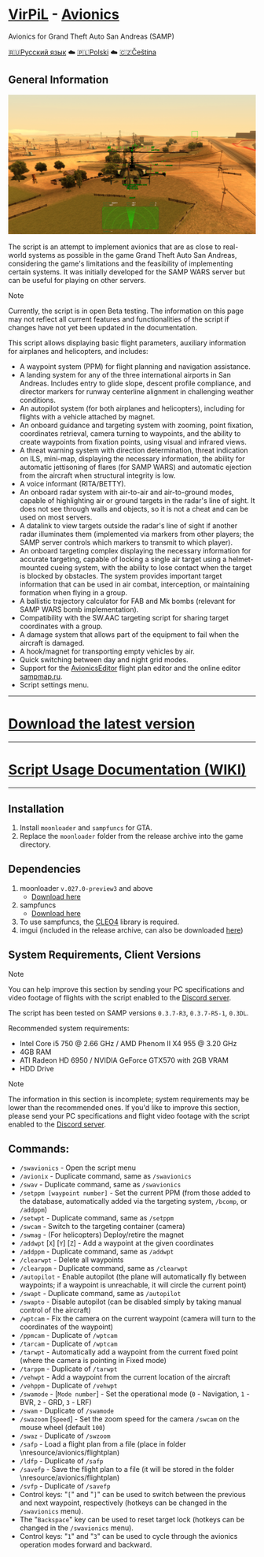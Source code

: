 # [VirPiL](https://discord.gg/QSKkNhZrTh) - [Avionics](https://github.com/d7KrEoL/avionics/releases/download/MINOR/SW_Avionics.zip)  
Avionics for Grand Theft Auto San Andreas (SAMP)

[🇷🇺Русский язык](README_RUS.md) ☁️ [🇵🇱Polski](README_POL.md) ☁️ [🇨🇿Čeština](README_CHE.md)

## General Information  
![alt text](https://github.com/d7KrEoL/avionics/blob/main/Readme/0.%20%D0%9E%D0%B1%D1%89%D0%B8%D0%B9%20%D0%B2%D0%B8%D0%B4%20-%20%D0%BD%D0%BE%D0%B2%D1%8B%D0%B9.png)

The script is an attempt to implement avionics that are as close to real-world systems as possible in the game Grand Theft Auto San Andreas, considering the game's limitations and the feasibility of implementing certain systems. It was initially developed for the SAMP WARS server but can be useful for playing on other servers.

>[!NOTE]  
>Currently, the script is in open Beta testing. The information on this page may not reflect all current features and functionalities of the script if changes have not yet been updated in the documentation.

This script allows displaying basic flight parameters, auxiliary information for airplanes and helicopters, and includes:  
- A waypoint system (PPM) for flight planning and navigation assistance.  
- A landing system for any of the three international airports in San Andreas. Includes entry to glide slope, descent profile compliance, and director markers for runway centerline alignment in challenging weather conditions.  
- An autopilot system (for both airplanes and helicopters), including for flights with a vehicle attached by magnet.  
- An onboard guidance and targeting system with zooming, point fixation, coordinates retrieval, camera turning to waypoints, and the ability to create waypoints from fixation points, using visual and infrared views.  
- A threat warning system with direction determination, threat indication on ILS, mini-map, displaying the necessary information, the ability for automatic jettisoning of flares (for SAMP WARS) and automatic ejection from the aircraft when structural integrity is low.  
- A voice informant (RITA/BETTY).  
- An onboard radar system with air-to-air and air-to-ground modes, capable of highlighting air or ground targets in the radar's line of sight. It does not see through walls and objects, so it is not a cheat and can be used on most servers.  
- A datalink to view targets outside the radar's line of sight if another radar illuminates them (implemented via markers from other players; the SAMP server controls which markers to transmit to which player).  
- An onboard targeting complex displaying the necessary information for accurate targeting, capable of locking a single air target using a helmet-mounted cueing system, with the ability to lose contact when the target is blocked by obstacles. The system provides important target information that can be used in air combat, interception, or maintaining formation when flying in a group.  
- A ballistic trajectory calculator for FAB and Mk bombs (relevant for SAMP WARS bomb implementation).  
- Compatibility with the SW.AAC targeting script for sharing target coordinates with a group.  
- A damage system that allows part of the equipment to fail when the aircraft is damaged.  
- A hook/magnet for transporting empty vehicles by air.  
- Quick switching between day and night grid modes.  
- Support for the [AvionicsEditor](https://github.com/d7KrEoL/AvionicsEditor/) flight plan editor and the online editor [sampmap.ru](http://sampmap.ru).  
- Script settings menu.

---

# [Download the latest version](https://github.com/d7KrEoL/avionics/releases/latest/download/autoupdate.zip)

---

# [Script Usage Documentation (WIKI)](https://github.com/d7KrEoL/avionics/wiki)

---

## Installation

1. Install `moonloader` and `sampfuncs` for GTA.  
2. Replace the ````moonloader```` folder from the release archive into the game directory.

## Dependencies  
1. moonloader `v.027.0-preview3` and above  
   - [Download here](https://www.blast.hk/threads/13305/post-386466)
2. sampfuncs  
   - [Download here](https://www.blast.hk/threads/17/)  
3. To use sampfuncs, the [CLEO4](https://cleo.li/download.html) library is required.  
4. imgui (included in the release archive, can also be downloaded [here](https://www.blast.hk/threads/19292/))

## System Requirements, Client Versions  
>[!NOTE]  
>You can help improve this section by sending your PC specifications and video footage of flights with the script enabled to the [Discord server](https://discord.gg/QSKkNhZrTh).

The script has been tested on SAMP versions `0.3.7-R3`, `0.3.7-R5-1`, `0.3DL`.

Recommended system requirements:  
- Intel Core i5 750 @ 2.66 GHz / AMD Phenom II X4 955 @ 3.20 GHz  
- 4GB RAM  
- ATI Radeon HD 6950 / NVIDIA GeForce GTX570 with 2GB VRAM  
- HDD Drive  

>[!NOTE]  
>The information in this section is incomplete; system requirements may be lower than the recommended ones. If you'd like to improve this section, please send your PC specifications and flight video footage with the script enabled to the [Discord server](https://discord.gg/QSKkNhZrTh).

## Commands:
- ````/swavionics```` - Open the script menu  
- ````/avionix```` - Duplicate command, same as ````/swavionics````  
- ````/swav```` - Duplicate command, same as ````/swavionics````  
- ````/setppm [waypoint number]```` - Set the current PPM (from those added to the database, automatically added via the targeting system, ````/bcomp````, or ````/addppm````)  
- ````/setwpt```` - Duplicate command, same as ````/setppm````  
- ````/swcam```` - Switch to the targeting container (camera)  
- ````/swmag```` - (For helicopters) Deploy/retire the magnet  
- ````/addwpt```` [````X````] [````Y````] [````Z````] - Add a waypoint at the given coordinates  
- ````/addppm```` - Duplicate command, same as ````/addwpt````  
- ````/clearwpt```` - Delete all waypoints  
- ````/clearppm```` - Duplicate command, same as ````/clearwpt````  
- ````/autopilot```` - Enable autopilot (the plane will automatically fly between waypoints; if a waypoint is unreachable, it will circle the current point)  
- ````/swapt```` - Duplicate command, same as ````/autopilot````  
- ````/swapto```` - Disable autopilot (can be disabled simply by taking manual control of the aircraft)  
- ````/wptcam```` - Fix the camera on the current waypoint (camera will turn to the coordinates of the waypoint)  
- ````/ppmcam```` - Duplicate of ````/wptcam````  
- ````/tarcam```` - Duplicate of ````/wptcam````  
- ````/tarwpt```` - Automatically add a waypoint from the current fixed point (where the camera is pointing in Fixed mode)  
- ````/tarppm```` - Duplicate of ````/tarwpt````  
- ````/vehwpt```` - Add a waypoint from the current location of the aircraft  
- ````/vehppm```` - Duplicate of ````/vehwpt````  
- ````/swamode```` - [````Mode number````] - Set the operational mode (````0```` - Navigation, ````1```` - BVR, ````2```` - GRD, ````3```` - LRF)  
- ````/swam```` - Duplicate of ````/swamode````  
- ````/swazoom```` [````Speed````] - Set the zoom speed for the camera ````/swcam```` on the mouse wheel (default ````100````)  
- ````/swaz```` - Duplicate of ````/swzoom````  
- ````/safp```` - Load a flight plan from a file (place in folder \nresource/avionics/flightplan)  
- ````/ldfp```` - Duplicate of ````/safp````  
- ````/savefp```` - Save the flight plan to a file (it will be stored in the folder \nresource/avionics/flightplan)  
- ````/svfp```` - Duplicate of ````/savefp````  
- Control keys: "````[````" and "````]````" can be used to switch between the previous and next waypoint, respectively (hotkeys can be changed in the ````/swavionics```` menu).  
- The "````Backspace````" key can be used to reset target lock (hotkeys can be changed in the ````/swavionics```` menu).  
- Control keys: "````1````" and "````3````" can be used to cycle through the avionics operation modes forward and backward.
